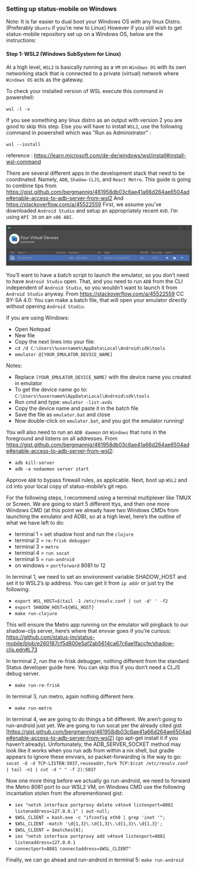 ### Setting up status-mobile on Windows

Note: It is far easier to dual boot your Windows OS with any linux Distro.
(Preferably `Ubuntu` if you're new to Linux)
However if you still wish to get status-mobile repository set up on a Windows OS,
below are the instructions: 

#### Step 1: WSL2 (Windows SubSystem for Linux)
At a high level, `WSL2` is basically running as a `VM` on `Windows OS` with its own 
networking stack that is connected to a private (virtual) network where `Windows OS` 
acts as the gateway.

To check your installed version of WSL execute this command in powershell:

`wsl -l -v`

If you see something any linux distro as an output with version 2 you are good to 
skip this step. Else you will have to install `WSL2`, use the following command
in powershell which was "Run as Administrator" :

`wsl --install`

reference : https://learn.microsoft.com/de-de/windows/wsl/install#install-wsl-command

There are several different apps in the development stack that need to be coordinated. 
Namely, `ADB`, `Shadow-CLJS`, and `React Metro`.
This guide is going to combine tips from 
https://gist.github.com/bergmannjg/461958db03c6ae41a66d264ae6504ade#enable-access-to-adb-server-from-wsl2
And
https://stackoverflow.com/a/45522559
First, we assume you’ve downloaded `Android Studio` and setup an appropriately recent `AVD`. 
I’m using `API 30` on an `x86 ABI`. 

![images/windows-setup/avd-screenshot.png](images/windows-setup/avd-screenshot.png)

You’ll want to have a batch script to launch the emulator, so you don’t need to have `Android Studio` open. 
That, and you need to run `ADB` from the CLI independent of `Android Studio`, so you wouldn’t want to launch it 
from `Android Studio` anyway. From https://stackoverflow.com/a/45522559 CC BY-SA 4.0:
You can make a batch file, that will open your emulator directly without opening `Android Studio`. 

If you are using Windows:

- Open Notepad
- New file
- Copy the next lines into your file:
- `cd /d C:\Users\%username%\AppData\Local\Android\sdk\tools`
- `emulator @[YOUR_EMULATOR_DEVICE_NAME]`

Notes:
- Replace `[YOUR_EMULATOR_DEVICE_NAME]` with the device name you created in emulator
- To get the device name go to: `C:\Users\%username%\AppData\Local\Android\sdk\tools`
- Run cmd and type: `emulator -list-avds`
- Copy the device name and paste it in the batch file
- Save the file as `emulator.bat` and close
- Now double-click on `emulator.bat`, and you got the emulator running!

You will also need to run an `ADB daemon` on `Windows` that runs in the foreground and listens on all addresses. 
From https://gist.github.com/bergmannjg/461958db03c6ae41a66d264ae6504ade#enable-access-to-adb-server-from-wsl2:

- `adb kill-server`
- `adb -a nodaemon server start`

Approve `ADB` to bypass firewall rules, as applicable.
Next, boot up `WSL2` and cd into your local copy of status-mobile’s git repo.

For the following steps, I recommend using a terminal multiplexer like TMUX or Screen. 
We are going to start 5 different ttys, and then one more Windows CMD 
(at this point we already have two Windows CMDs from launching the emulator and ADB), 
so at a high level, here’s the outline of what we have left to do:

- terminal 1 = set shadow host and run the `clojure`
- terminal 2 = `re-frisk debugger`
- terminal 3 = `metro`
- terminal 4 = `run socat`
- terminal 5 = `run-android`
- on windows = `portforward` 8081 to 12

In terminal 1, we need to set an environment variable SHADOW_HOST and set it to WSL2’s ip address. 
You can get it from `ip addr` or just try the following:

- `export WSL_HOST=$(tail -1 /etc/resolv.conf | cut -d' ' -f2`
- `export SHADOW_HOST=${WSL_HOST}`
- `make run-clojure`

This will ensure the Metro app running on the emulator will pingback to our shadow-cljs server, 
here’s where that envvar goes if you’re curious: 
https://github.com/status-im/status-mobile/blob/e260187cf5d800e5af2ab5614ca67c6ae1faccfe/shadow-cljs.edn#L73

In terminal 2, run the re-frisk debugger, nothing different from the standard Status developer guide here. 
You can skip this if you don’t need a CLJS debug server.
- `make run-re-frisk`

In terminal 3, run metro, again nothing different here.
- `make run-metro`

In terminal 4, we are going to do things a bit different. We aren’t going to run-android just yet.
We are going to run socat per the already cited gist 
[https://gist.github.com/bergmannjg/461958db03c6ae41a66d264ae6504ade#enable-access-to-adb-server-from-wsl2] 
(go apt-get install it if you haven’t already). 
Unfortunately, the ADB_SERVER_SOCKET method may look like it works when you run adb from within a nix shell, 
but gradle appears to ignore these envvars, 
so packet-forwarding is the way to go:
`socat -d -d TCP-LISTEN:5037,reuseaddr,fork TCP:$(cat /etc/resolv.conf | tail -n1 | cut -d " " -f 2):5037`

Now one more thing before we actually go run-android, we need to forward the Metro 8081 port to our WSL2 VM, 
on Windows CMD use the following incantation stolen from the aforementioned gist:
- `iex "netsh interface portproxy delete v4tov4 listenport=8081 listenaddress=127.0.0.1" | out-null;`
- `$WSL_CLIENT = bash.exe -c "ifconfig eth0 | grep 'inet '";`
- `$WSL_CLIENT -match '\d{1,3}\.\d{1,3}\.\d{1,3}\.\d{1,3}';`
- `$WSL_CLIENT = $matches[0];`
- `iex "netsh interface portproxy add v4tov4 listenport=8081 listenaddress=127.0.0.1`
- `connectport=8081 connectaddress=$WSL_CLIENT"`

Finally, we can go ahead and run-android in terminal 5:
`make run-android`


